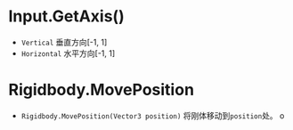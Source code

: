 # Input.GetAxis()
- `Vertical` 垂直方向\[-1, 1]
- `Horizontal` 水平方向\[-1, 1]

# Rigidbody.MovePosition
- `Rigidbody.MovePosition(Vector3 position)`
将刚体移动到`position`处。
o